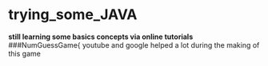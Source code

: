 # trying_some_JAVA
**still learning some basics concepts via online  tutorials**
###NumGuessGame{ youtube and google helped a lot during the making of this game
